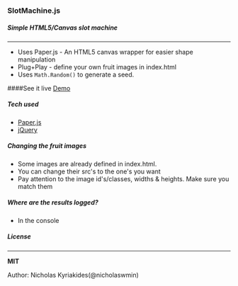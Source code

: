 ### SlotMachine.js
##### Simple HTML5/Canvas slot machine 
--------------
  - Uses Paper.js - An HTML5 canvas wrapper for easier shape manipulation
  - Plug+Play  - define your own fruit images in index.html 
  - Uses `Math.Random()` to generate a seed.

####See it live
[Demo] 


##### Tech used

* [Paper.js]
* [jQuery]


##### Changing the fruit images

 - Some images are already defined in index.html.  
 - You can change their src's to the one's you want
 - Pay attention to the image id's/classes, widths & heights. Make sure you match them


##### Where are the results logged?

 - In the console


##### License
----
**MIT**

Author: Nicholas Kyriakides(@nicholaswmin)




[Demo]:http://nicholaswmin.github.io/slotMachine
[Paper.js]:http://paperjs.org
[jQuery]:http://jquery.com
